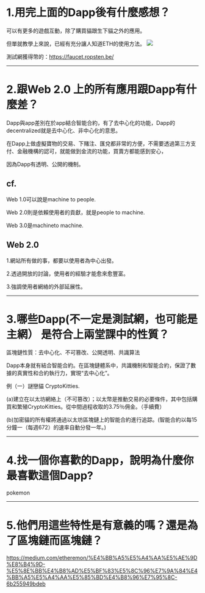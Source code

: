 1.用完上面的Dapp後有什麼感想？  
=============

可以有更多的遊戲互動，除了購買貓跟生下貓之外的應用。

但單就教學上來說，已經有充分讓人知道ETH的使用方法。
![](https://i.imgur.com/nrtZFws.png)

測試網獲得幣的：https://faucet.ropsten.be/

***

2.跟Web 2.0 上的所有應用跟Dapp有什麼差？
=============

Dapp與app差別在於app結合智能合約，有了去中心化的功能，Dapp的decentralized就是去中心化、非中心化的意思。

在Dapp上做虛擬寶物的交易、下賭注、匯兌都非常的方便，不需要透過第三方支付、金融機構的認可，就能做到金流的功能，買賣方都能感到安心，

因為Dapp有透明、公開的機制。

cf.
-------------
Web 1.0可以說是machine to people. 

Web 2.0則是依賴使用者的貢獻，就是people to machine. 

Web 3.0是machineto machine. 


**Web 2.0**
-------------
1.網站所有做的事，都要以使用者為中心出發。 

2.透過開放的討論，使用者的經驗才能愈來愈豐富。

3.強調使用者網絡的外部延展性。

***

3.哪些Dapp(不一定是測試網，也可能是主網） 是符合上兩堂課中的性質？
=============

區塊鏈性質：去中心化、不可篡改、公開透明、共識算法

Dapp本身就有結合智能合約。在區塊鏈體系中，共識機制和智能合約，保證了數據的真實性和合約執行力，實現“去中心化”。

例（一）謎戀貓 CryptoKitties. 

(a)建立在以太坊網絡上（不可篡改）；以太幣是推動交易的必要條件，其中包括購買和繁殖CryptoKitties。從中間過程收取的3.75％佣金。（手續費）

(b)加密貓的所有權將通過以太坊區塊鏈上的智能合約進行追踪。(智能合約以每15分鐘一（每週672）的速率自動分發一年。)




***
4.找一個你喜歡的Dapp，說明為什麼你最喜歡這個Dapp?
=============
pokemon

***
5.他們用這些特性是有意義的嗎？還是為了區塊鏈而區塊鏈？
=============



https://medium.com/etheremon/%E4%BB%A5%E5%A4%AA%E5%AE%9D%E8%B4%9D-%E5%8E%BB%E4%B8%AD%E5%BF%83%E5%8C%96%E7%9A%84%E4%BB%A5%E5%A4%AA%E5%85%BD%E4%B8%96%E7%95%8C-6b255949bdeb

